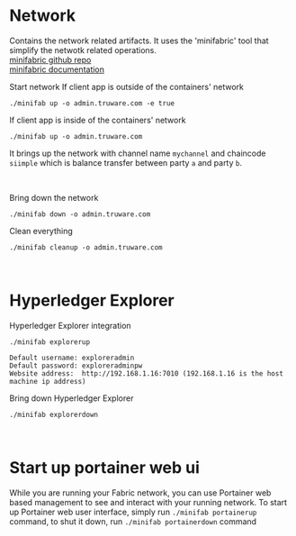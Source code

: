 # Network
Contains the network related artifacts. It uses the 'minifabric' tool that simplify the netwotk related operations.
<br/>
[minifabric github repo](https://github.com/hyperledger-labs/minifabric)
<br/>
[minifabric documentation](https://github.com/hyperledger-labs/minifabric/blob/main/docs/README.md)

Start network
If client app is outside of the containers' network
```
./minifab up -o admin.truware.com -e true
```

If client app is inside of the containers' network
```
./minifab up -o admin.truware.com
```
It brings up the network with channel name ```mychannel``` and chaincode ```siimple``` which is balance transfer between party ```a``` and party ```b```.

<br/>

Bring down the network
```
./minifab down -o admin.truware.com
```

Clean everything
```
./minifab cleanup -o admin.truware.com
```
<br/>

# Hyperledger Explorer

Hyperledger Explorer integration
```
./minifab explorerup 
```

```
Default username: exploreradmin
Default password: exploreradminpw
Website address:  http://192.168.1.16:7010 (192.168.1.16 is the host machine ip address)
```

Bring down Hyperledger Explorer
```
./minifab explorerdown
```
<br/>

# Start up portainer web ui
While you are running your Fabric network, you can use Portainer web based management to see and interact with your running network. To start up Portainer web user interface, simply run ```./minifab portainerup``` command, to shut it down, run ```./minifab portainerdown``` command